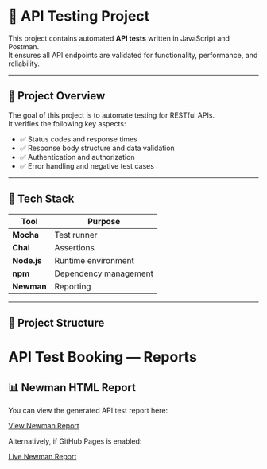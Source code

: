 # 🧪 API Testing Project

This project contains automated **API tests** written in JavaScript and Postman.  
It ensures all API endpoints are validated for functionality, performance, and reliability.

---

## 🚀 Project Overview

The goal of this project is to automate testing for RESTful APIs.  
It verifies the following key aspects:
- ✅ Status codes and response times  
- ✅ Response body structure and data validation  
- ✅ Authentication and authorization  
- ✅ Error handling and negative test cases  

---

## 🧰 Tech Stack

| Tool | Purpose |
|------|----------|
| **Mocha** | Test runner |
| **Chai** | Assertions |
| **Node.js** | Runtime environment |
| **npm** | Dependency management |
| **Newman** | Reporting |

---

## 📁 Project Structure

# API Test Booking — Reports

## 📊 Newman HTML Report

You can view the generated API test report here:

[View Newman Report](./report/newman/index.html)

Alternatively, if GitHub Pages is enabled:

[Live Newman Report](https://your-username.github.io/API-Test-Booking/report/newman/index.html)

